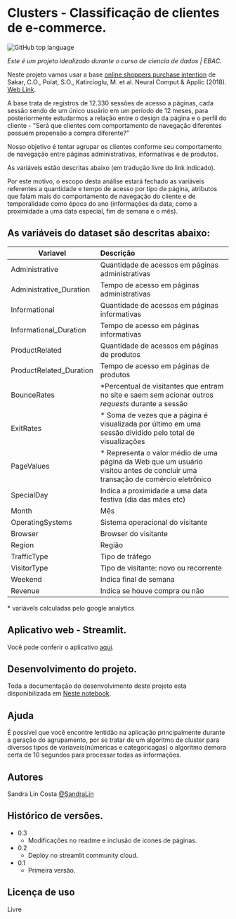 # Clusters - Classificação de clientes de e-commerce.
<img alt="GitHub top language" src="https://img.shields.io/github/languages/top/sannlin9/Classificacao-de-clientes?style=for-the-badge">



*Este é um projeto idealizado durante o curso de ciencia de dados | EBAC.*

Neste projeto vamos usar a base [online shoppers purchase intention](https://archive.ics.uci.edu/ml/datasets/Online+Shoppers+Purchasing+Intention+Dataset) de Sakar, C.O., Polat, S.O., Katircioglu, M. et al. Neural Comput & Applic (2018). [Web Link](https://doi.org/10.1007/s00521-018-3523-0).

A base trata de registros de 12.330 sessões de acesso a páginas, cada sessão sendo de um único usuário em um período de 12 meses, para posteriormente estudarmos a relação entre o design da página e o perfil do cliente - "Será que clientes com comportamento de navegação diferentes possuem propensão a compra diferente?" 

Nosso objetivo é tentar agrupar os clientes conforme seu comportamento de navegação entre páginas administrativas, informativas e de produtos. 

As variáveis estão descritas abaixo (em tradução livre do link indicado).

Por este motivo, o escopo desta análise estará fechado as variáveis referentes a quantidade e tempo de acesso por tipo de página, atributos que falam mais do comportamento de navegação do cliente e de temporalidade como época do ano (informações da data, como a proximidade a uma data especial, fim de semana e o mês).

## As variáveis do dataset são descritas abaixo:

|Variavel                |Descrição          | 
|------------------------|:-------------------| 
|Administrative          | Quantidade de acessos em páginas administrativas| 
|Administrative_Duration | Tempo de acesso em páginas administrativas | 
|Informational           | Quantidade de acessos em páginas informativas  | 
|Informational_Duration  | Tempo de acesso em páginas informativas  | 
|ProductRelated          | Quantidade de acessos em páginas de produtos | 
|ProductRelated_Duration | Tempo de acesso em páginas de produtos | 
|BounceRates             | *Percentual de visitantes que entram no site e saem sem acionar outros *requests* durante a sessão  | 
|ExitRates               | * Soma de vezes que a página é visualizada por último em uma sessão dividido pelo total de visualizações | 
|PageValues              | * Representa o valor médio de uma página da Web que um usuário visitou antes de concluir uma transação de comércio eletrônico | 
|SpecialDay              | Indica a proximidade a uma data festiva (dia das mães etc) | 
|Month                   | Mês  | 
|OperatingSystems        | Sistema operacional do visitante | 
|Browser                 | Browser do visitante | 
|Region                  | Região | 
|TrafficType             | Tipo de tráfego                  | 
|VisitorType             | Tipo de visitante: novo ou recorrente | 
|Weekend                 | Indica final de semana | 
|Revenue                 | Indica se houve compra ou não |

\* variávels calculadas pelo google analytics

## Aplicativo web - Streamlit.

Você pode conferir o aplicativo [aqui](https://sannlin9-classificacao-de-clientes-inicio-q2eaeg.streamlit.app/).

## Desenvolvimento do projeto.

Toda a documentação do desenvolvimento deste projeto esta disponibilizada em [Neste notebook](https://github.com/sannlin9/Classificacao-de-clientes/blob/main/Projeto%20clusteriza%C3%A7%C3%A3o.ipynb).

## Ajuda

É possível que você encontre lentidão na aplicação principalmente durante a geração do agrupamento, por se tratar de um algoritmo de cluster para diversos tipos de variaveis(númericas e categoricagas) o algoritmo demora certa de 10 segundos para processar todas as informações. 

## Autores

Sandra Lin Costa [@SandraLin](https://www.linkedin.com/in/sandra-lin-costa/)

## Histórico de versões.

* 0.3
  * Modificações no readme e inclusão de icones de páginas.
* 0.2
	* Deploy no streamlit community cloud.
* 0.1
    * Primeira versão.

## Licença de uso
Livre

